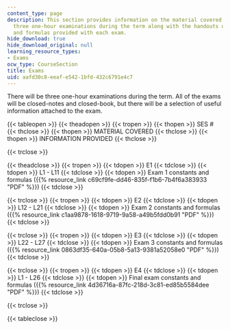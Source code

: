 ```yaml
---
content_type: page
description: This section provides information on the material covered by each of
  three one-hour examinations during the term along with the handouts of constants
  and formulas provided with each exam.
hide_download: true
hide_download_original: null
learning_resource_types:
- Exams
ocw_type: CourseSection
title: Exams
uid: aafd30c8-eeaf-e542-1bfd-432c6791e4c7
---
```


There will be three one-hour examinations during the term. All of the exams will be closed-notes and closed-book, but there will be a selection of useful information attached to the exam.

{{< tableopen >}}
{{< theadopen >}}
{{< tropen >}}
{{< thopen >}}
SES #
{{< thclose >}}
{{< thopen >}}
MATERIAL COVERED
{{< thclose >}}
{{< thopen >}}
INFORMATION PROVIDED
{{< thclose >}}

{{< trclose >}}

{{< theadclose >}}
{{< tropen >}}
{{< tdopen >}}
E1
{{< tdclose >}}
{{< tdopen >}}
L1 - L11
{{< tdclose >}}
{{< tdopen >}}
Exam 1 constants and formulas ({{% resource_link c69cf9fe-dd46-835f-f1b6-7b4f6a383933 "PDF" %}})
{{< tdclose >}}

{{< trclose >}}
{{< tropen >}}
{{< tdopen >}}
E2
{{< tdclose >}}
{{< tdopen >}}
L12 - L21
{{< tdclose >}}
{{< tdopen >}}
Exam 2 constants and formulas ({{% resource_link c1aa9878-1618-9719-9a58-a49b5fdd0b91 "PDF" %}})
{{< tdclose >}}

{{< trclose >}}
{{< tropen >}}
{{< tdopen >}}
E3
{{< tdclose >}}
{{< tdopen >}}
L22 - L27
{{< tdclose >}}
{{< tdopen >}}
Exam 3 constants and formulas ({{% resource_link 0863df35-640a-05b8-5a13-9381a52058e0 "PDF" %}})
{{< tdclose >}}

{{< trclose >}}
{{< tropen >}}
{{< tdopen >}}
E4
{{< tdclose >}}
{{< tdopen >}}
L1 - L26
{{< tdclose >}}
{{< tdopen >}}
Final exam constants and formulas ({{% resource_link 4d36716a-87fc-218d-3c81-ed85b5584dee "PDF" %}})
{{< tdclose >}}

{{< trclose >}}

{{< tableclose >}}
